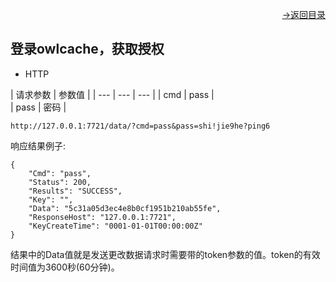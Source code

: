 [<p align="right">->返回目录</p>](../0.directory.md)

## 登录owlcache，获取授权   
* HTTP

|   请求参数 |   参数值  | 
| --- | --- | --- |
|   cmd  |   pass  |  
|   pass  |  密码  |  
~~~shell
http://127.0.0.1:7721/data/?cmd=pass&pass=shi!jie9he?ping6
~~~

响应结果例子:
~~~shell
{
    "Cmd": "pass",
    "Status": 200,
    "Results": "SUCCESS",
    "Key": "",
    "Data": "5c31a05d3ec4e8b0cf1951b210ab55fe",
    "ResponseHost": "127.0.0.1:7721",
    "KeyCreateTime": "0001-01-01T00:00:00Z"
}
~~~
结果中的Data值就是发送更改数据请求时需要带的token参数的值。token的有效时间值为3600秒(60分钟)。